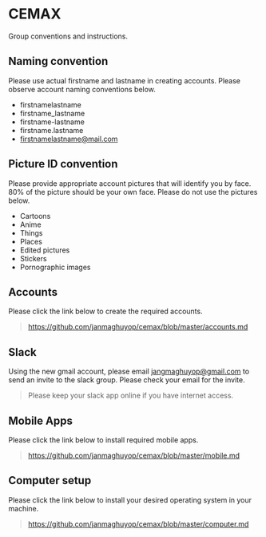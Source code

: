 # CEMAX 
Group conventions and instructions.

## Naming convention
Please use actual firstname and lastname in creating accounts.
Please observe account naming conventions below.

- firstnamelastname
- firstname_lastname
- firstname-lastname
- firstname.lastname
- firstnamelastname@mail.com

## Picture ID convention
Please provide appropriate account pictures that will identify you by face.
80% of the picture should be your own face.
Please do not use the pictures below.

- Cartoons
- Anime
- Things
- Places
- Edited pictures
- Stickers
- Pornographic images

## Accounts
Please click the link below to create the required accounts.
> https://github.com/janmaghuyop/cemax/blob/master/accounts.md

## Slack
Using the new gmail account, please email jangmaghuyop@gmail.com to
send an invite to the slack group. Please check your email for
the invite.
> Please keep your slack app online if you have internet access.

## Mobile Apps
Please click the link below to install required mobile apps.
> https://github.com/janmaghuyop/cemax/blob/master/mobile.md

## Computer setup
Please click the link below to install your desired operating
system in your machine.
> https://github.com/janmaghuyop/cemax/blob/master/computer.md
